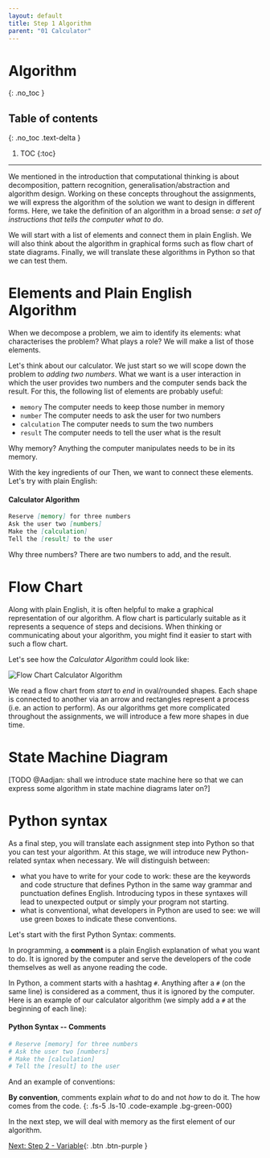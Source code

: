 ```yaml
---
layout: default
title: Step 1 Algorithm
parent: "01 Calculator"
---
```


# Algorithm
{: .no_toc }

## Table of contents
{: .no_toc .text-delta }

1. TOC
{:toc}

---

We mentioned in the introduction that computational thinking is about decomposition, pattern recognition, generalisation/abstraction and algorithm design. Working on these concepts throughout the assignments, we will express the algorithm of the solution we want to design in different forms. Here, we take the definition of an algorithm in a broad sense: _a set of instructions that tells the computer what to do_. 

We will start with a list of elements and connect them in plain English. We will also think about the algorithm in graphical forms such as flow chart of state diagrams. Finally, we will translate these algorithms in Python so that we can test them.


# Elements and Plain English Algorithm

When we decompose a problem, we aim to identify its elements: what characterises the problem? What plays a role? We will make a list of those elements.

Let's think about our calculator. We just start so we will scope down the problem to _adding two numbers_. What we want is a user interaction in which the user provides two numbers and the computer sends back the result. For this, the following list of elements are probably useful:

* `memory` The computer needs to keep those number in memory
* `number` The computer needs to ask the user for two numbers
* `calculation` The computer needs to sum the two numbers
* `result` The computer needs to tell the user what is the result

Why memory? Anything the computer manipulates needs to be in its memory.

With the key ingredients of our Then, we want to connect these elements. Let's try with plain English:

#### Calculator Algorithm

```markdown
Reserve [memory] for three numbers
Ask the user two [numbers]
Make the [calculation]
Tell the [result] to the user
```

Why three numbers? There are two numbers to add, and the result.

# Flow Chart

Along with plain English, it is often helpful to make a graphical representation of our algorithm. A flow chart is particularly suitable as it represents a sequence of steps and decisions. When thinking or communicating about your algorithm, you might find it easier to start with such a flow chart.

Let's see how the _Calculator Algorithm_ could look like:

![Flow Chart Calculator Algorithm]({{site.baseurl}}/assets/flow_chart_calculator.svg)

We read a flow chart from _start_ to _end_ in oval/rounded shapes. Each shape is connected to another via an arrow and rectangles represent a process (i.e. an action to perform). As our algorithms get more complicated throughout the assignments, we will introduce a few more shapes in due time.


# State Machine Diagram

[TODO @Aadjan: shall we introduce state machine here so that we can express some algorithm in state machine diagrams later on?]

# Python syntax

As a final step, you will translate each assignment step into Python so that you can test your algorithm. At this stage, we will introduce new Python-related syntax when necessary. We will distinguish between:

* what you have to write for your code to work: these are the keywords and code structure that defines Python in the same way grammar and punctuation defines English. Introducing typos in these syntaxes will lead to unexpected output or simply your program not starting.
* what is conventional, what developers in Python are used to see: we will use green boxes to indicate these conventions.

Let's start with the first Python Syntax: comments.

In programming, a **comment** is a plain English explanation of what you want to do. It is ignored by the computer and serve the developers of the code themselves as well as anyone reading the code.

In Python, a comment starts with a hashtag `#`. Anything after a `#` (on the same line) is considered as a comment, thus it is ignored by the computer. Here is an example of our calculator algorithm (we simply add a `#` at the beginning of each line):

#### Python Syntax -- Comments

```python
# Reserve [memory] for three numbers
# Ask the user two [numbers]
# Make the [calculation]
# Tell the [result] to the user
```

And an example of conventions:

**By convention**, comments explain _what_ to do and not _how_ to do it. The how comes from the code.
{: .fs-5 .ls-10 .code-example .bg-green-000}

In the next step, we will deal with memory as the first element of our algorithm.

[Next: Step 2 - Variable]({{site.baseurl}}/assignments/01-calculator/step2){: .btn .btn-purple }